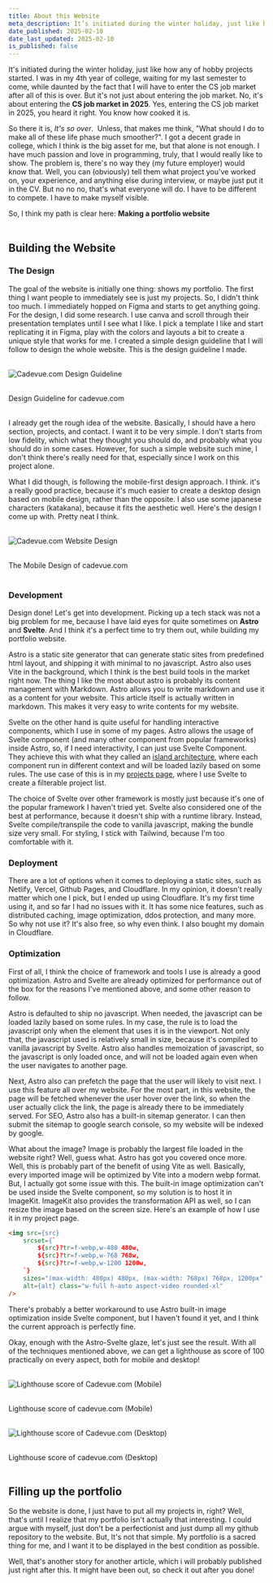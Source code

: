 ```yaml
---
title: About this Website
meta_description: It’s initiated during the winter holiday, just like how any of hobby projects started. I was in my 4th year of college, waiting for my last semester to come, while daunted by the fact that I will have to enter the CS job market after all of this is over. But it’s not just about entering the job market. No, it’s about entering the CS job market in 2025. Yes, entering the CS job market in 2025, you heard it right. You know how cooked it is. Even the chance of … is much higher than a computer science graduate getting a job.
date_published: 2025-02-10
date_last_updated: 2025-02-10
is_published: false
---
```


It's initiated during the winter holiday, just like how any of hobby projects started. I was in my 4th year of college, waiting for my last semester to come, while daunted by the fact that I will have to enter the CS job market after all of this is over. But it's not just about entering the job market. No, it's about entering the **CS job market in 2025**. Yes, entering the CS job market in 2025, you heard it right. You know how cooked it is.

So there it is, *It's so over*. &nbsp;Unless, that makes me think, "What should I do to make all of these life phase much smoother?". I got a decent grade in college, which I think is the big asset for me, but that alone is not enough. I have much passion and love in programming, truly, that I would really like to show. The problem is, there's no way they (my future employer) would know that. Well, you can (obviously) tell them what project you've worked on, your experience, and anything else during interview, or maybe just put it in the CV. But no no no, that's what everyone will do. I have to be different to compete. I have to make myself visible.

So, I think my path is clear here: **Making a portfolio website**
<br><br>

## Building the Website
### The Design
The goal of the website is initially one thing: shows my portfolio. The first thing I want people to immediately see is just my projects. So, I didn't think too much. I immediately hopped on Figma and starts to get anything going. For the design, I did some research. I use canva and scroll through their presentation templates until I see what I like. I pick a template I like and start replicating it in Figma, play with the colors and layouts a bit to create a unique style that works for me. I created a simple design guideline that I will follow to design the whole website. This is the design guideline I made.
<br> <br>
<div class="flex flex-col items-center gap-1">

![Cadevue.com Design Guideline](../../assets/web-content/cadevuecom-guideline.png)

<br>
<span class="text-sm sm:text-base italic">Design Guideline for cadevue.com</span>
</div>
<br>

I already get the rough idea of the website. Basically, I should have a hero section, projects, and contact. I want it to be very simple. I don't starts from low fidelity, which what they thought you should do, and probably what you should do in some cases. However, for such a simple website such mine, I don't think there's really need for that, especially since I work on this project alone. 

What I did though, is following the mobile-first design approach. I think. it's a really good practice, because it's much easier to create a desktop design based on mobile design, rather than the opposite. I also use some japanese characters (katakana), because it fits the aesthetic well. Here's the design I come up with. Pretty neat I think.
<br> <br>
<div class="flex flex-col items-center gap-1">

![Cadevue.com Website Design](../../assets/web-content/cadevuecom-design.png)

<br>
<span class="text-sm sm:text-base italic">The Mobile Design of cadevue.com</span>
</div>
<br>

### Development
Design done! Let's get into development. Picking up a tech stack was not a big problem for me, because I have laid eyes for quite sometimes on **Astro** and **Svelte**. And I think it's a perfect time to try them out, while building my portfolio website.

Astro is a static site generator that can generate static sites from predefined html layout, and shipping it with minimal to no javascript. Astro also uses Vite in the background, which I think is the best build tools in the market right now. The thing I like the most about astro is probably its content management with Markdown. Astro allows you to write markdown and use it as a content for your website. This article itself is actually written in markdown. This makes it very easy to write contents for my website.

Svelte on the other hand is quite useful for handling interactive components, which I use in some of my pages. Astro allows the usage of Svelte component (and many other component from popular frameworks) inside Astro, so, if I need interactivity, I can just use Svelte Component. They achieve this with what they called an [island architecture](https://docs.astro.build/en/concepts/islands/), where each component run in different context and will be loaded lazily based on some rules. The use case of this is in my [projects page](/projects), where I use Svelte to create a filterable project list. 

The choice of Svelte over other framework is mostly just because it's one of the popular framework I haven't tried yet. Svelte also considered one of the best at performance, because it doesn't ship with a runtime library. Instead, Svelte compile/transpile the code to vanilla javascript, making the bundle size very small. For styling, I stick with Tailwind, because I'm too comfortable with it.
<br>

### Deployment
There are a lot of options when it comes to deploying a static sites, such as Netlify, Vercel, Github Pages, and Cloudflare. In my opinion, it doesn't really matter which one I pick, but I ended up using Cloudflare. It's my first time using it, and so far I had no issues with it. It has some nice features, such as distributed caching, image optimization, ddos protection, and many more. So why not use it? It's also free, so why even think. I also bought my domain in Cloudflare.

### Optimization
First of all, I think the choice of framework and tools I use is already a good optimization. Astro and Svelte are already optimized for performance out of the box for the reasons I've mentioned above, and some other reason to follow. 

Astro is defaulted to ship no javascript. When needed, the javascript can be loaded lazily based on some rules. In my case, the rule is to load the javascript only when the element that uses it is in the viewport. Not only that, the javascript used is relatively small in size, because it's compiled to vanilla javascript by Svelte. Astro also handles memoization of javascript, so the javascript is only loaded once, and will not be loaded again even when the user navigates to another page.

Next, Astro also can prefetch the page that the user will likely to visit next. I use this feature all over my website. For the most part, in this website, the page will be fetched whenever the user hover over the link, so when the user actually click the link, the page is already there to be immediately served. For SEO, Astro also has a built-in sitemap generator. I can then submit the sitemap to google search console, so my website will be indexed by google.

What about the image? Image is probably the largest file loaded in the website right? Well, guess what. Astro has got you covered once more. Well, this is probably part of the benefit of using Vite as well. Basically, every imported image will be optimized by Vite into a modern webp format. But, I actually got some issue with this. The built-in image optimization can't be used inside the Svelte component, so my solution is to host it in ImageKit. ImageKit also provides the transformation API as well, so I can resize the image based on the screen size. Here's an example of how I use it in my project page.

```html
<img src={src} 
    srcset={`
        ${src}?tr=f-webp,w-480 480w,
        ${src}?tr=f-webp,w-768 768w,
        ${src}?tr=f-webp,w-1200 1200w,
    `}
    sizes="(max-width: 480px) 480px, (max-width: 768px) 768px, 1200px"
    alt={alt} class="w-full h-auto aspect-video rounded-xl" 
/>
```
There's probably a better workaround to use Astro built-in image optimization inside Svelte component, but I haven't found it yet, and I think the current approach is perfectly fine.

Okay, enough with the Astro-Svelte glaze, let's just see the result. With all of the techniques mentioned above, we can get a lighthouse as score of 100 practically on every aspect, both for mobile and desktop!
<br> <br>
<div class="flex flex-col items-center gap-1">

![Lighthouse score of Cadevue.com (Mobile)](../../assets/web-content/cadevuecom-mobileperf.png)

<br>
<span class="text-sm sm:text-base italic">Lighthouse score of cadevue.com (Mobile)</span>
</div>
<br>
<div class="flex flex-col items-center gap-1">

![Lighthouse score of Cadevue.com (Desktop)](../../assets/web-content/cadevuecom-desktopperf.png)

<br>
<span class="text-sm sm:text-base italic">Lighthouse score of cadevue.com (Desktop)</span>
</div>
<br>

## Filling up the portfolio
So the website is done, I just have to put all my projects in, right? Well, that's until I realize that my portfolio isn't actually that interesting. I could argue with myself, just don't be a perfectionist and just dump all my github repository to the website. But, It's not that simple. My portfolio is a sacred thing for me, and I want it to be displayed in the best condition as possible.

Well, that's another story for another article, which i will probably published just right after this. It might have been out, so check it out after you done!
<br><br>
